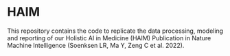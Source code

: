 # HAIM
This repository contains the code to replicate the data processing, modeling and reporting of our Holistic AI in Medicine (HAIM) Publication in Nature Machine Intelligence (Soenksen LR, Ma Y, Zeng C et al. 2022). 
